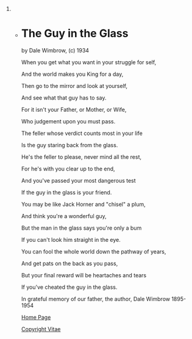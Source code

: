 1. - # The Guy in the Glass

     by Dale Wimbrow, (c) 1934

     

     When you get what you want in your struggle for self,

     And the world makes you King for a day,

     Then go to the mirror and look at yourself,

     And see what that guy has to say.

      

     For it isn't your Father, or Mother, or Wife,

     Who judgement upon you must pass.

     The feller whose verdict counts most in your life

     Is the guy staring back from the glass.

      

     He's the feller to please, never mind all the rest,

     For he's with you clear up to the end,

     And you've passed your most dangerous test

     If the guy in the glass is your friend.

      

     You may be like Jack Horner and "chisel" a plum,

     And think you're a wonderful guy,

     But the man in the glass says you're only a bum

     If you can't look him straight in the eye.

      

     You can fool the whole world down the pathway of years,

     And get pats on the back as you pass,

     But your final reward will be heartaches and tears

     If you've cheated the guy in the glass.

     

     In grateful memory of our father, the author, Dale Wimbrow 1895-1954

     

     [Home Page](https://www.theguyintheglass.com/index.htm)

     

     

     [Copyright Vitae](https://www.theguyintheglass.com/copyright.htm)